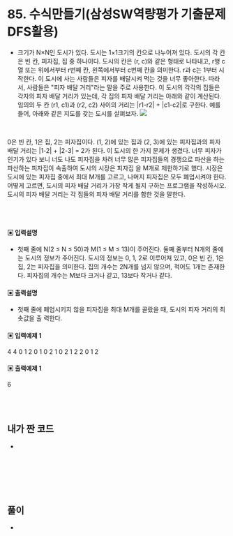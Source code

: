 # 85. 수식만들기(삼성SW역량평가 기출문제 DFS활용)

* 크기가 N×N인 도시가 있다. 도시는 1×1크기의 칸으로 나누어져 있다. 도시의 각 칸은 빈 칸, 피자집, 집 중 하나이다. 도시의 칸은 (r, c)와 같은 형태로 나타내고, r행 c열 또는 위에서부터 r번째 칸, 왼쪽에서부터 c번째 칸을 의미한다. r과 c는 1부터 시작한다.
이 도시에 사는 사람들은 피자를 배달시켜 먹는 것을 너무 좋아한다.
따라서, 사람들은 "피자 배달 거리"라는 말을 주로 사용한다. 이 도시의 각각의 집들은 각자의 피자 배달 거리가 있는데, 각 집의 피자 배달 거리는 아래와 같이 계산된다.
임의의 두 칸 (r1, c1)과 (r2, c2) 사이의 거리는 |r1-r2| + |c1-c2|로 구한다.
예를 들어, 아래와 같은 지도를 갖는 도시를 살펴보자.
![](https://github.com/MinsoftK/c-Algorithm_Q/blob/master/img/86.png?raw=true)  
<br/>

0은 빈 칸, 1은 집, 2는 피자집이다.
(1, 2)에 있는 집과 (2, 3)에 있는 피자집과의 피자 배달 거리는 |1-2| + |2-3| = 2가 된다.
이 도시의 한 가지 문제가 생겼다. 너무 피자가 인기가 있다 보니 너도 나도 피자집을 차려 너무 많은 피자집들의 경쟁으로 파산을 하는 파산하는 피자집이 속출하여 도시의 시장은 피자집
을 M개로 제한하기로 했다. 
시장은 도시에 있는 피자집 중에서 최대 M개를 고르고, 나머지 피자집은 모두 폐업시켜야 한다. 어떻게 고르면, 도시의 피자 배달 거리가 가장 작게 될지 구하는 프로그램을 작성하시오.
도시의 피자 배달 거리는 각 집들의 피자 배달 거리를 합한 것을 말한다.


<br/>
<br/>

#### ▣ 입력설명

* 첫째 줄에 N(2 ≤ N ≤ 50)과 M(1 ≤ M ≤ 13)이 주어진다.
둘째 줄부터 N개의 줄에는 도시의 정보가 주어진다.
도시의 정보는 0, 1, 2로 이루어져 있고, 0은 빈 칸, 1은 집, 2는 피자집을 의미한다. 집의 개수는 2N개를 넘지 않으며, 적어도 1개는 존재한다. 피자집의 개수는 M보다 크거나 같고, 13보다 작거나 같다.




#### ▣ 출력설명

* 첫째 줄에 폐업시키지 않을 피자집을 최대 M개를 골랐을 때, 도시의 피자 거리의 최솟값을 출
력한다.

#### ▣ 입력예제 1
4 4
0 1 2 0
1 0 2 1
0 2 1 2
2 0 1 2




#### ▣ 출력예제 1
6

<br/>
<br/>


## 내가 짠 코드
* 

<br/>

```c++


```


<br><br> 

## 풀이
*
<br/>

```c++

```
